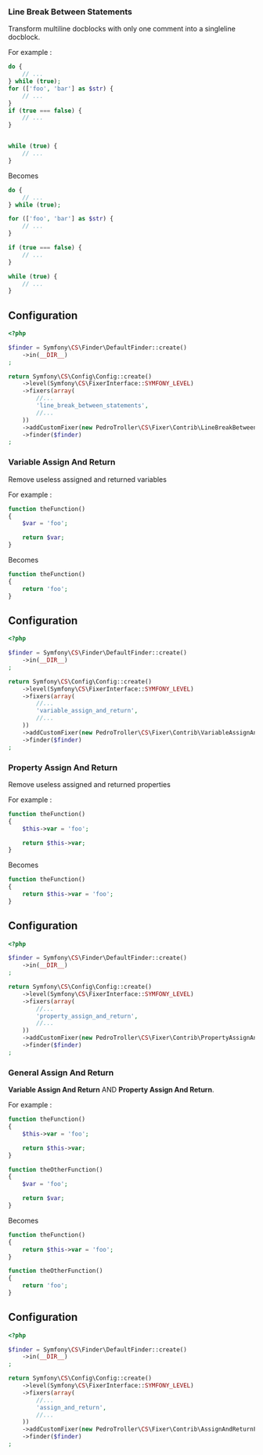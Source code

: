 ### Line Break Between Statements

Transform multiline docblocks with only one comment into a singleline docblock.

For example : 

```php
do {
    // ...
} while (true);
for (['foo', 'bar'] as $str) {
    // ...
}
if (true === false) {
    // ...
}


while (true) {
    // ...
}
```

Becomes

```php
do {
    // ...
} while (true);

for (['foo', 'bar'] as $str) {
    // ...
}

if (true === false) {
    // ...
}

while (true) {
    // ...
}
```

Configuration
-------------
```php
<?php

$finder = Symfony\CS\Finder\DefaultFinder::create()
    ->in(__DIR__)
;

return Symfony\CS\Config\Config::create()
    ->level(Symfony\CS\FixerInterface::SYMFONY_LEVEL)
    ->fixers(array(
        //...
        'line_break_between_statements',
        //...
    ))
    ->addCustomFixer(new PedroTroller\CS\Fixer\Contrib\LineBreakBetweenStatementsFixer())
    ->finder($finder)
;
```

### Variable Assign And Return

Remove useless assigned and returned variables

For example : 

```php
function theFunction()
{
    $var = 'foo';

    return $var;
}
```

Becomes

```php
function theFunction()
{
    return 'foo';
}
```

Configuration
-------------
```php
<?php

$finder = Symfony\CS\Finder\DefaultFinder::create()
    ->in(__DIR__)
;

return Symfony\CS\Config\Config::create()
    ->level(Symfony\CS\FixerInterface::SYMFONY_LEVEL)
    ->fixers(array(
        //...
        'variable_assign_and_return',
        //...
    ))
    ->addCustomFixer(new PedroTroller\CS\Fixer\Contrib\VariableAssignAndReturnFixer())
    ->finder($finder)
;
```

### Property Assign And Return

Remove useless assigned and returned properties

For example : 

```php
function theFunction()
{
    $this->var = 'foo';

    return $this->var;
}
```

Becomes

```php
function theFunction()
{
    return $this->var = 'foo';
}
```

Configuration
-------------
```php
<?php

$finder = Symfony\CS\Finder\DefaultFinder::create()
    ->in(__DIR__)
;

return Symfony\CS\Config\Config::create()
    ->level(Symfony\CS\FixerInterface::SYMFONY_LEVEL)
    ->fixers(array(
        //...
        'property_assign_and_return',
        //...
    ))
    ->addCustomFixer(new PedroTroller\CS\Fixer\Contrib\PropertyAssignAndReturnFixer())
    ->finder($finder)
;
```

### General Assign And Return

**Variable Assign And Return** AND **Property Assign And Return**.

For example : 

```php
function theFunction()
{
    $this->var = 'foo';

    return $this->var;
}

function theOtherFunction()
{
    $var = 'foo';

    return $var;
}
```

Becomes

```php
function theFunction()
{
    return $this->var = 'foo';
}

function theOtherFunction()
{
    return 'foo';
}
```

Configuration
-------------
```php
<?php

$finder = Symfony\CS\Finder\DefaultFinder::create()
    ->in(__DIR__)
;

return Symfony\CS\Config\Config::create()
    ->level(Symfony\CS\FixerInterface::SYMFONY_LEVEL)
    ->fixers(array(
        //...
        'assign_and_return',
        //...
    ))
    ->addCustomFixer(new PedroTroller\CS\Fixer\Contrib\AssignAndReturnFixer())
    ->finder($finder)
;
```
